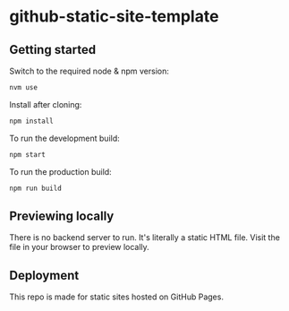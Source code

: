 # github-static-site-template

## Getting started
Switch to the required node & npm version:
```bash
nvm use
```

Install after cloning:
```bash
npm install
```

To run the development build:
```bash
npm start
```

To run the production build:
```bash
npm run build
```

## Previewing locally
There is no backend server to run. It's literally a static HTML file. Visit the file in your browser to preview locally.

## Deployment
This repo is made for static sites hosted on GitHub Pages.